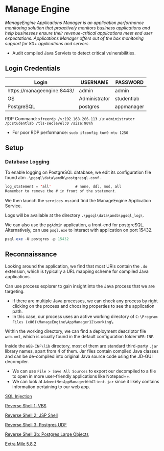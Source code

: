 # Manage Engine

*ManageEngine Applications Manager is an application performance monitoring solution that proactively monitors business applications and help businesses ensure their revenue-critical applications meet end user expectations. Applications Manager offers out of the box monitoring support for 80+ applications and servers.*

- Audit compiled Java Servlets to detect critical vulnerabilities.

## Login Credentials

| Login | USERNAME | PASSWORD |
| --- | --- | --- |
| https://manageengine:8443/ | admin | admin |
| OS | Administrator | studentlab |
| PostgreSQL | postgres | appmanager |

RDP Command: `xfreerdp /v:192.168.206.113 /u:administrator /p:studentlab /tls-seclevel:0 /size:90%h` 

- For poor RDP performance: `sudo ifconfig tun0 mtu 1250`

## Setup

### Database Logging

To enable logging on PostgreSQL database, we edit its configuration file found atm `.\pgsql\data\amdb\postgresql.conf` .

```java
log_statement = 'all'			# none, ddl, mod, all
Remember to remove the # in front of the statement. 
```

We then launch the `services.msc`and find the ManageEngine Application Service. 

Logs will be available at the directory `.\pgsql\data\amdb\pgsql_log\`. 

We can also use the `pgAdmin` application, a front-end for postgreSQL. Alternatively, can use `psql.exe` to interact with application on port 15432. 

```java
psql.exe -U postgres -p 15432
```

## Reconnaissance

Looking around the application, we find that most URIs contain the `.do` extension, which is typically a URL mapping scheme for compiled Java applications. 

Can use process explorer to gain insight into the Java process that we are targeting. 

- If there are multiple Java processes, we can check any process by right clicking on the process and choosing properties to see the application path.
- In this case, our process uses an active working directory of `C:\Program Files (x86)\ManageEngine\AppManager12\working\`.

Within the working directory, we can find a deployment descriptor file `web.xml`, which is usually found in the default configuration folder `WEB-INF`. 

Inside the `WEB-INF\lib` directory, most of them are standard third-party `.jar` library names, apart from 4 of them. Jar files contain compiled Java classes and can be de-compiled into original Java source code using the JD-GUI decompiler. 

- We can use `File > Save All Sources` to export our decompiled to a file to open in more user-friendly applications like Notepad++.
- We can look at `AdventNetAppManagerWebClient.jar` since it likely contains information pertaining to our web app.

[SQL Injection](Manage%20Engine%20b3cebe8bcd4d4f7aa58ef4773e8a0439/SQL%20Injection%20b3fe3149924f47868408c9df499528cf.md)

[Reverse Shell 1: VBS](Manage%20Engine%20b3cebe8bcd4d4f7aa58ef4773e8a0439/Reverse%20Shell%201%20VBS%20527a784124e947f7a6f27f1946597f26.md)

[Reverse Shell 2: JSP Shell](Manage%20Engine%20b3cebe8bcd4d4f7aa58ef4773e8a0439/Reverse%20Shell%202%20JSP%20Shell%20e893780e5a75429db3c4cbd7d21ef546.md)

[Reverse Shell 3: Postgres UDF](Manage%20Engine%20b3cebe8bcd4d4f7aa58ef4773e8a0439/Reverse%20Shell%203%20Postgres%20UDF%20c2144c4c369b486f9618636e50ecfd39.md)

[Reverse Shell 3b: Postgres Large Objects](Manage%20Engine%20b3cebe8bcd4d4f7aa58ef4773e8a0439/Reverse%20Shell%203b%20Postgres%20Large%20Objects%20b1bc2235bedf414eb3ebb233d3429f0f.md)

[Extra Mile 5.8.2](Manage%20Engine%20b3cebe8bcd4d4f7aa58ef4773e8a0439/Extra%20Mile%205%208%202%20a678e82bddf74d2698efc5b9263911ba.md)